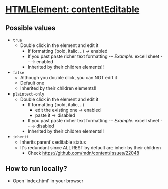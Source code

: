 # [HTMLElement: contentEditable](https://developer.mozilla.org/en-US/docs/Web/API/HTMLElement/contentEditable)

## Possible values
* `true`
  * Double click in the element and edit it
    * If formatting (bold, italic, ..) -> enabled
    * If you past paste richer text formatting -- _Example:_ excell sheet -- -> enabled
    * Inherited by their children elements!!
* `false`
  * Although you double click, you can NOT edit it
  * Default one
  * Inherited by their children elements!!
* `plaintext-only`
  * Double click in the element and edit it
    * If formatting (bold, italic, ..)
      * edit the existing one -> enabled
      * paste it -> disabled
    * If you past paste richer text formatting -- _Example:_ excell sheet -- -> disabled
    * Inherited by their children elements!!
* `inherit`
  * Inherits parent's editable status
  * It's redundant since ALL REST by default are inheir by their children
    * Check https://github.com/mdn/content/issues/22048


## How to run locally?
* Open 'index.html' in your browser 
